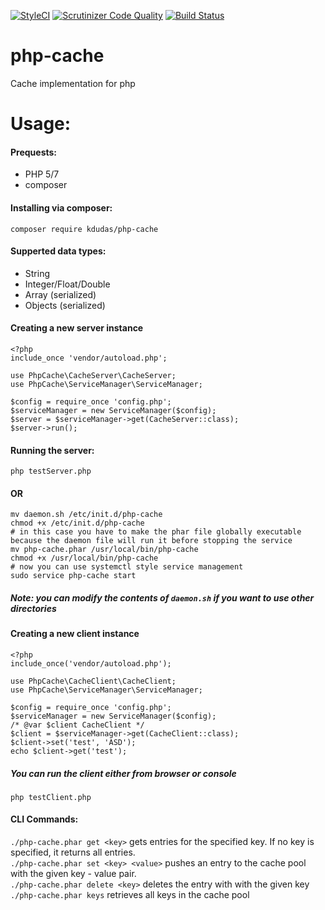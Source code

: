 [![StyleCI](https://github.styleci.io/repos/135454839/shield?branch=master)](https://github.styleci.io/repos/135454839) [![Scrutinizer Code Quality](https://scrutinizer-ci.com/g/dude920228/php-cache/badges/quality-score.png?b=master)](https://scrutinizer-ci.com/g/dude920228/php-cache/?branch=master) [![Build Status](https://scrutinizer-ci.com/g/dude920228/php-cache/badges/build.png?b=master)](https://scrutinizer-ci.com/g/dude920228/php-cache/build-status/master)
# php-cache
Cache implementation for php

# Usage:
#### Prequests:
- PHP 5/7
- composer
#### Installing via composer:
```
composer require kdudas/php-cache
```
#### Supperted data types:
- String
- Integer/Float/Double
- Array (serialized)
- Objects (serialized)
#### Creating a new server instance
```
<?php
include_once 'vendor/autoload.php';

use PhpCache\CacheServer\CacheServer;
use PhpCache\ServiceManager\ServiceManager;

$config = require_once 'config.php';
$serviceManager = new ServiceManager($config);
$server = $serviceManager->get(CacheServer::class);
$server->run();
```
#### Running the server:
```
php testServer.php
```
#### OR
```
mv daemon.sh /etc/init.d/php-cache
chmod +x /etc/init.d/php-cache
# in this case you have to make the phar file globally executable because the daemon file will run it before stopping the service
mv php-cache.phar /usr/local/bin/php-cache
chmod +x /usr/local/bin/php-cache
# now you can use systemctl style service management
sudo service php-cache start
```
##### Note: you can modify the contents of `daemon.sh` if you want to use other directories
#### Creating a new client instance
```
<?php
include_once('vendor/autoload.php');

use PhpCache\CacheClient\CacheClient;
use PhpCache\ServiceManager\ServiceManager;

$config = require_once 'config.php';
$serviceManager = new ServiceManager($config);
/* @var $client CacheClient */
$client = $serviceManager->get(CacheClient::class);
$client->set('test', 'ASD');
echo $client->get('test');
```
##### You can run the client either from browser or console
```
php testClient.php
```
#### CLI Commands:
`./php-cache.phar get <key>` gets entries for the specified key. If no key is specified, it returns all entries.  
`./php-cache.phar set <key> <value>` pushes an entry to the cache pool with the given key - value pair.  
`./php-cache.phar delete <key>` deletes the entry with with the given key  
`./php-cache.phar keys` retrieves all keys in the cache pool